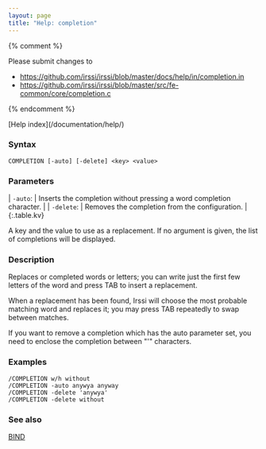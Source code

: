 ```yaml
---
layout: page
title: "Help: completion"
---
```


{% comment %}

Please submit changes to
- https://github.com/irssi/irssi/blob/master/docs/help/in/completion.in
- https://github.com/irssi/irssi/blob/master/src/fe-common/core/completion.c


{% endcomment %}
<nav markdown="1">
[Help index](/documentation/help/)
</nav>

### Syntax ###

<div class="highlight irssisyntax"><pre style="\-\-cmdlen:10ch"><code><span class="synB">COMPLETION</span> <span class="syn10">[<span class="syn">-auto</span>]</span> <span class="syn10">[<span class="syn">-delete</span>]</span> <span class="synB05">&lt;key></span> <span class="synB05">&lt;value></span></code></pre></div>



### Parameters ###


| `-auto`: |       Inserts the completion without pressing a word completion character. |
| `-delete`: |     Removes the completion from the configuration. |
{:.table.kv}

A key and the value to use as a replacement. If no argument is given, the
list of completions will be displayed.

### Description ###

Replaces or completed words or letters; you can write just the first few
letters of the word and press TAB to insert a replacement.

When a replacement has been found, Irssi will choose the most probable
matching word and replaces it; you may press TAB repeatedly to swap between
matches.

If you want to remove a completion which has the auto parameter set, you
need to enclose the completion between "'" characters.

### Examples ###

    /COMPLETION w/h without
    /COMPLETION -auto anywya anyway
    /COMPLETION -delete 'anywya'
    /COMPLETION -delete without

### See also ###
[BIND](/documentation/help/bind/)

